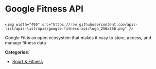 # Google Fitness API<p align="center">
    <img width="400" src="https://raw.githubusercontent.com/apis-list/apis-list/apis/google-fitness-api/logo_256x256.png" />
</p>

Google Fit is an open ecosystem that makes it easy to store, access, and manage fitness data

**Categories**:

- [Sport & Fitness](https://github/apis-list/apis-list#sport-and-fitness)





